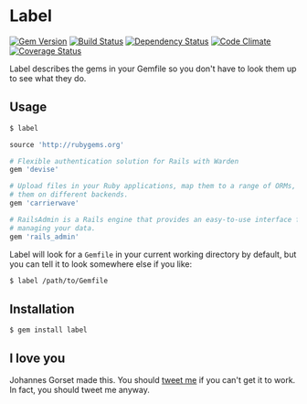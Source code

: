 # Label

[![Gem Version](https://img.shields.io/gem/v/label.svg)](https://rubygems.org/gems/label)
[![Build Status](https://img.shields.io/travis/jgorset/label.svg)](https://travis-ci.org/jgorset/label)
[![Dependency Status](https://img.shields.io/gemnasium/jgorset/label.svg)](https://gemnasium.com/jgorset/label)
[![Code Climate](https://img.shields.io/codeclimate/github/jgorset/label.svg)](https://codeclimate.com/github/jgorset/label)
[![Coverage Status](https://img.shields.io/coveralls/jgorset/label.svg)](https://coveralls.io/r/jgorset/label)

Label describes the gems in your Gemfile so you don't have to look them up to see what they do.

## Usage

```zsh
$ label
```

```ruby
source 'http://rubygems.org'

# Flexible authentication solution for Rails with Warden
gem 'devise'

# Upload files in your Ruby applications, map them to a range of ORMs, store
# them on different backends.
gem 'carrierwave'

# RailsAdmin is a Rails engine that provides an easy-to-use interface for
# managing your data.
gem 'rails_admin'
```

Label will look for a `Gemfile` in your current working directory by default, but you can
tell it to look somewhere else if you like:

```zsh
$ label /path/to/Gemfile
```

## Installation

    $ gem install label

## I love you

Johannes Gorset made this. You should [tweet me](http://twitter.com/jgorset) if you can't get
it to work. In fact, you should tweet me anyway.
